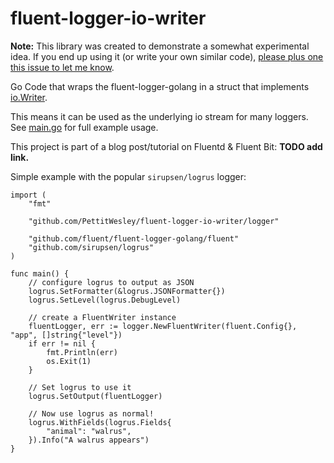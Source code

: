 # fluent-logger-io-writer

**Note:** This library was created to demonstrate a somewhat experimental idea. If you end up using it (or write your own similar code), [please plus one this issue to let me know](https://github.com/PettitWesley/fluent-logger-io-writer/issues/1).

Go Code that wraps the fluent-logger-golang in a struct that implements [io.Writer](https://golang.org/pkg/io/).

This means it can be used as the underlying io stream for many loggers. See [main.go](main.go) for full example usage.

This project is part of a blog post/tutorial on Fluentd & Fluent Bit: **TODO add link.**

Simple example with the popular `sirupsen/logrus` logger:

```
import (
	"fmt"

	"github.com/PettitWesley/fluent-logger-io-writer/logger"

	"github.com/fluent/fluent-logger-golang/fluent"
	"github.com/sirupsen/logrus"
)

func main() {
	// configure logrus to output as JSON
	logrus.SetFormatter(&logrus.JSONFormatter{})
	logrus.SetLevel(logrus.DebugLevel)

	// create a FluentWriter instance
	fluentLogger, err := logger.NewFluentWriter(fluent.Config{}, "app", []string{"level"})
	if err != nil {
		fmt.Println(err)
		os.Exit(1)
	}

	// Set logrus to use it
	logrus.SetOutput(fluentLogger)

	// Now use logrus as normal!
	logrus.WithFields(logrus.Fields{
		"animal": "walrus",
	}).Info("A walrus appears")
}
```
